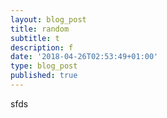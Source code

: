 ```yaml
---
layout: blog_post
title: random
subtitle: t
description: f
date: '2018-04-26T02:53:49+01:00'
type: blog_post
published: true
---
```

sfds

